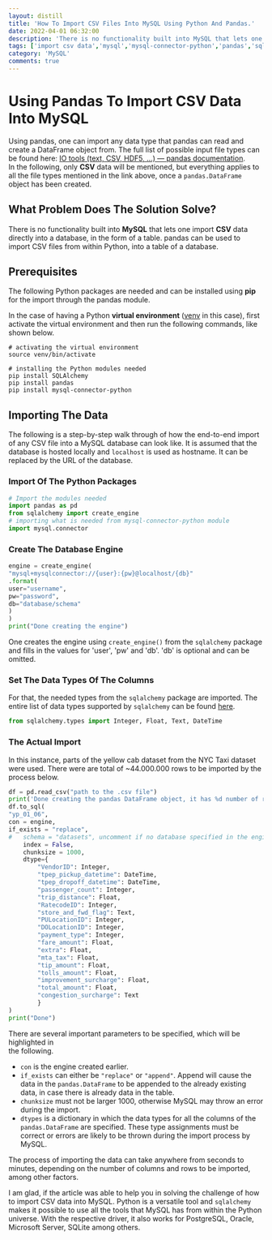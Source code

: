 ```yaml
---
layout: distill
title: 'How To Import CSV Files Into MySQL Using Python And Pandas.'
date: 2022-04-01 06:32:00
description: 'There is no functionality built into MySQL that lets one import CSV data directly into a database, in the form of a table. pandas can be used to import CSV files from within Python, into a table of a database.'
tags: ['import csv data','mysql','mysql-connector-python','pandas','sqlalchemy']
category: 'MySQL'
comments: true
---
```


# Using Pandas To Import CSV Data Into MySQL

Using pandas, one can import any data type that pandas can read and create a DataFrame
object from. The full list of possible input file types can be found here: [IO tools (text, CSV, HDF5, …) — pandas documentation](https://pandas.pydata.org/docs/user_guide/io.html#io-tools-text-csv-hdf5).  
In the following, only **CSV** data will be mentioned, but everything applies to all the file types mentioned in the link above, once a `pandas.DataFrame` object has been created.

## What Problem Does The Solution Solve?

There is no functionality built into **MySQL** that lets one import **CSV** data directly into a database, in the form of a table. pandas can be used to import CSV files from within Python, into a table of a database.

## Prerequisites

The following Python packages are needed and can be installed using **pip** for the import through the pandas module.  

In the case of having a Python **virtual environment** ([venv](https://docs.python.org/3/library/venv.html#module-venv) in this case), first activate the virtual environment and then run the following commands, like shown below.

```shell
# activating the virtual environment 
source venv/bin/activate
```

```shell
# installing the Python modules needed
pip install SQLAlchemy
pip install pandas
pip install mysql-connector-python
```

## Importing The Data

The following is a step-by-step walk through of how the end-to-end import of any CSV file into a MySQL database can
look like. It is assumed that the database is hosted locally and `localhost` is used as hostname. It can be replaced by
the URL of the database.

### Import Of The Python Packages
```python
# Import the modules needed
import pandas as pd
from sqlalchemy import create_engine
# importing what is needed from mysql-connector-python module
import mysql.connector
```


### Create The Database Engine

```python
engine = create_engine(
"mysql+mysqlconnector://{user}:{pw}@localhost/{db}"
.format(
user="username",
pw="password",
db="database/schema"
)
)
print("Done creating the engine")
```

One creates the engine using `create_engine()` from the `sqlalchemy` package and fills in the values for 'user', 'pw' and 'db'. 'db' is optional and can be omitted.



### Set The Data Types Of The Columns

For that, the needed types from the `sqlalchemy` package are imported. The
entire  list of data types supported by `sqlalchemy` can be found
[here](https://docs.sqlalchemy.org/en/14/core/type_basics.html#generic-types).

```python
from sqlalchemy.types import Integer, Float, Text, DateTime
```

### The Actual Import

In this instance, parts of the yellow cab dataset from the NYC Taxi dataset were
used. There were are total of ~44.000.000 rows to be imported by the process
below.

```python
df = pd.read_csv("path to the .csv file")
print('Done creating the pandas DataFrame object, it has %d number of rows' % len(df))
df.to_sql(
"yp_01_06",
con = engine,
if_exists = "replace",
#	schema = "datasets", uncomment if no database specified in the engine
	index = False,
	chunksize = 1000,
	dtype={
		"VendorID": Integer,
		"tpep_pickup_datetime": DateTime,
		"tpep_dropoff_datetime": DateTime,
		"passenger_count": Integer,
		"trip_distance": Float,
		"RatecodeID": Integer,
		"store_and_fwd_flag": Text,
		"PULocationID": Integer,
		"DOLocationID": Integer,
		"payment_type": Integer,
		"fare_amount": Float,
		"extra": Float,
		"mta_tax": Float,
		"tip_amount": Float,
		"tolls_amount": Float,
		"improvement_surcharge": Float,
		"total_amount": Float,
		"congestion_surcharge": Text
		}
)
print("Done")
```

There are several important parameters to be specified, which will be highlighted in  
the following.

- `con` is the engine created earlier.
- `if_exists` can either be `"replace"` or `"append"`. Append will cause the data in the `pandas.DataFrame` to be appended to the already existing data, in case there is already data in the table.
- `chunksize` must not be larger 1000, otherwise MySQL may throw an error during the import.
- `dtypes` is a dictionary in which the data types for all the columns of the `pandas.DataFrame` are specified. These type assignments must be correct or errors are likely to be thrown during the import process by MySQL.

The process of importing the data can take anywhere from seconds to minutes, depending on the number of columns and rows to be imported, among other factors.

I am glad, if the article was able to help you in solving the challenge of how to import CSV data into MySQL. Python is a versatile tool and `sqlalchemy` makes it possible to use all the tools that MySQL has from within the Python universe. With the respective driver, it also works for PostgreSQL, Oracle, Microsoft Server, SQLite among others.
